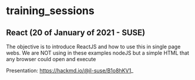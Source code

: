 # training_sessions

## React (20 of January of 2021 - SUSE)

The objective is to introduce ReactJS and how to use this in single page webs.
We are NOT using in these examples nodeJS but a simple HTML that any browser
could open and execute

Presentation: https://hackmd.io/@il-suse/B1o8hKV1_
